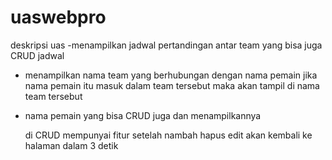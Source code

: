 # uaswebpro
deskripsi uas
-menampilkan jadwal pertandingan antar team
yang bisa juga CRUD jadwal
- menampilkan nama team
  yang berhubungan dengan nama pemain jika nama pemain itu masuk dalam team tersebut maka akan tampil di nama team tersebut
- nama pemain yang bisa CRUD juga dan menampilkannya

  di CRUD mempunyai fitur setelah nambah hapus edit akan kembali ke halaman dalam 3 detik
